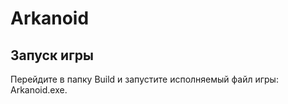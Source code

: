 # Arkanoid

## Запуск игры
Перейдите в папку Build и запустите исполняемый файл игры: Arkanoid.exe.
